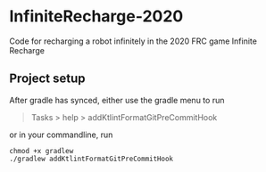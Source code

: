 # InfiniteRecharge-2020
Code for recharging a robot infinitely in the 2020 FRC game Infinite Recharge

## Project setup
After gradle has synced, either use the gradle menu to run
> Tasks > help > addKtlintFormatGitPreCommitHook

or in your commandline, run

```
chmod +x gradlew
./gradlew addKtlintFormatGitPreCommitHook
```
